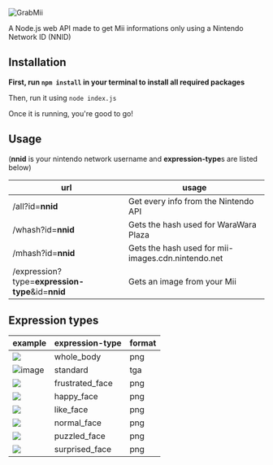 ![GrabMii](https://i.ibb.co/10XydrB/image.png)

A Node.js web API made to get Mii informations only using a Nintendo Network ID (NNID)

## Installation
**First, run `npm install` in your terminal to install all required packages**

Then, run it using `node index.js`

Once it is running, you're good to go!

## Usage
(**nnid** is your nintendo network username and **expression-type**s are listed below)

|url| usage |
|--|--|
| /all?id=**nnid** | Get every info from the Nintendo API |
| /whash?id=**nnid** | Gets the hash used for WaraWara Plaza |
| /mhash?id=**nnid** | Gets the hash used for mii-images.cdn.nintendo.net |
| /expression?type=**expression-type**&id=**nnid** | Gets an image from your Mii |

## Expression types

| example |expression-type| format |
|--|--|--|
| ![](http://mii-images.account.nintendo.net/3f89y68p7z0hq_whole_body.png) | whole_body | png |
| ![image](https://user-images.githubusercontent.com/32978709/178002733-81751d4c-6cd5-4fd9-962a-73ec334ef781.png) | standard | tga |
| ![](http://mii-images.account.nintendo.net/3f89y68p7z0hq_frustrated_face.png) | frustrated_face | png |
| ![](http://mii-images.account.nintendo.net/3f89y68p7z0hq_happy_face.png) | happy_face | png |
| ![](http://mii-images.account.nintendo.net/3f89y68p7z0hq_like_face.png) | like_face | png |
| ![](http://mii-images.account.nintendo.net/3f89y68p7z0hq_normal_face.png) | normal_face | png |
| ![](http://mii-images.account.nintendo.net/3f89y68p7z0hq_puzzled_face.png) | puzzled_face | png |
| ![](http://mii-images.account.nintendo.net/3f89y68p7z0hq_surprised_face.png) | surprised_face | png |
